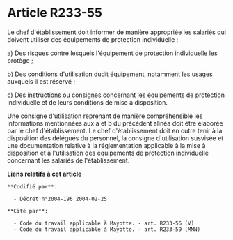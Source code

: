 # Article R233-55

Le chef d'établissement doit informer de manière appropriée les salariés qui doivent utiliser des équipements de protection
individuelle :

a) Des risques contre lesquels l'équipement de protection individuelle les protège ;

b) Des conditions d'utilisation dudit équipement, notamment les usages auxquels il est réservé ;

c) Des instructions ou consignes concernant les équipements de protection individuelle et de leurs conditions de mise à
disposition.

Une consigne d'utilisation reprenant de manière compréhensible les informations mentionnées aux a et b du précédent alinéa
doit être élaborée par le chef d'établissement. Le chef d'établissement doit en outre tenir à la disposition des délégués du
personnel, la consigne d'utilisation susvisée et une documentation relative à la réglementation applicable à la mise à
disposition et à l'utilisation des équipements de protection individuelle concernant les salariés de l'établissement.

**Liens relatifs à cet article**

	**Codifié par**:

	  - Décret n°2004-196 2004-02-25

	**Cité par**:

	  - Code du travail applicable à Mayotte. - art. R233-56 (V)
	  - Code du travail applicable à Mayotte. - art. R233-59 (MMN)
